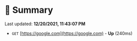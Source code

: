 # 📖 Summary
Last updated: **12/20/2021, 11:43:07 PM**

- `GET` [https://google.com](https://google.com) - **Up** (240ms)
